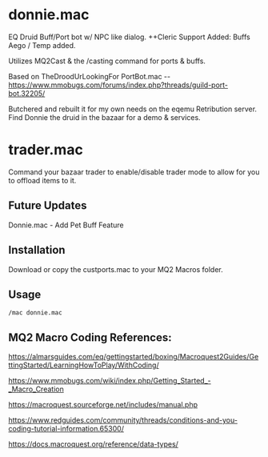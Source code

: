# donnie.mac
EQ Druid Buff/Port bot w/ NPC like dialog. 
  ++Cleric Support Added: Buffs Aego / Temp added. 
  
Utilizes MQ2Cast &amp; the /casting command for ports &amp; buffs.

Based on TheDroodUrLookingFor PortBot.mac -- https://www.mmobugs.com/forums/index.php?threads/guild-port-bot.32205/

Butchered and rebuilt it for my own needs on the eqemu Retribution server. Find Donnie the druid in the bazaar for a demo & services.

# trader.mac
Command your bazaar trader to enable/disable trader mode to allow for you to offload items to it.

## Future Updates

Donnie.mac - Add Pet Buff Feature

## Installation

Download or copy the custports.mac to your MQ2 Macros folder.

## Usage

```
/mac donnie.mac
```

## MQ2 Macro Coding References:

https://almarsguides.com/eq/gettingstarted/boxing/Macroquest2Guides/GettingStarted/LearningHowToPlay/WithCoding/

https://www.mmobugs.com/wiki/index.php/Getting_Started_-_Macro_Creation

https://macroquest.sourceforge.net/includes/manual.php

https://www.redguides.com/community/threads/conditions-and-you-coding-tutorial-information.65300/

https://docs.macroquest.org/reference/data-types/
